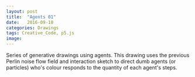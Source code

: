 ```yaml
---
layout: post
title:  "Agents 01"
date:   2016-09-10
categories: Drawings
tags: Creative_Code, p5.js
image:
---
```

Series of generative drawings using agents. This drawing uses the previous Perlin noise flow field and interaction sketch to direct dumb agents (or particles) who's colour responds to the quantity of each agent's steps.     

<script src="/js/p5Sketches/P5perlinFlowAgentsSketch.js"></script>
<script src="/js/p5Objects/P5_particle.js"></script>
<script src="/js/p5Objects/P5_flowField.js"></script>
